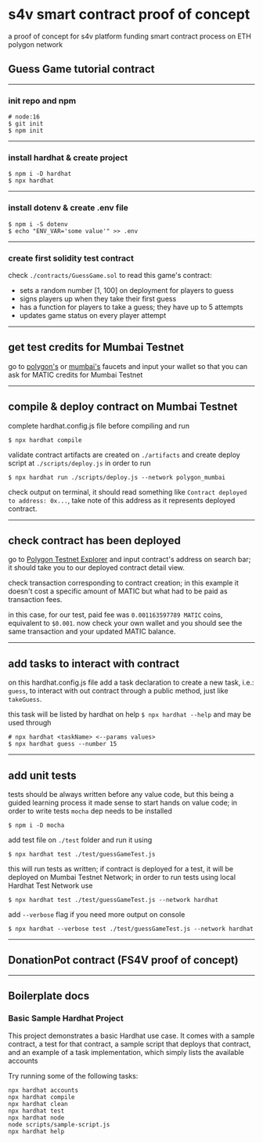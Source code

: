 # s4v smart contract proof of concept

a proof of concept for s4v platform funding smart contract process on ETH polygon network


## Guess Game tutorial contract

---

### init repo and npm

```shell
# node:16
$ git init
$ npm init
```

---

### install hardhat & create project

```shell
$ npm i -D hardhat
$ npx hardhat
```

---

### install dotenv & create .env file
```shell
$ npm i -S dotenv
$ echo "ENV_VAR='some value'" >> .env
```

---

### create first solidity test contract
check `./contracts/GuessGame.sol` to read this game's contract:
- sets a random number [1, 100] on deployment for players to guess 
- signs players up when they take their first guess
- has a function for players to take a guess; they have up to 5 attempts
- updates game status on every player attempt

---

## get test credits for Mumbai Testnet
go to [polygon's](https://faucet.polygon.technology) or [mumbai's](https://mumbaifaucet.com) faucets and input your wallet so that you can ask for MATIC credits for Mumbai Testnet

---

## compile & deploy contract on Mumbai Testnet
complete hardhat.config.js file before compiling and run
```shell
$ npx hardhat compile
```
validate contract artifacts are created on `./artifacts` and create deploy script at `./scripts/deploy.js` in order to run
```shell
$ npx hardhat run ./scripts/deploy.js --network polygon_mumbai
```
check output on terminal, it should read something like `Contract deployed to address: 0x...`, take note of this address as it represents deployed contract.

---

## check contract has been deployed
go to [Polygon Testnet Explorer](https://mumbai.polygonscan.com) and input contract's address on search bar; it should take you to our deployed contract detail view. 

check transaction corresponding to contract creation; in this example it doesn't cost a specific amount of MATIC but what had to be paid as transaction fees.

in this case, for our test, paid fee was `0.001163597789 MATIC` coins, equivalent to `$0.001`.
now check your own wallet and you should see the same transaction and your updated MATIC balance.

---

## add tasks to interact with contract
on this hardhat.config.js file add a task declaration to create a new task, i.e.: `guess`, to interact with out contract through a public method, just like `takeGuess`.

this task will be listed by hardhat on help `$ npx hardhat --help` and may be used through
```shell
# npx hardhat <taskName> <--params values>
$ npx hardhat guess --number 15
```

---

## add unit tests
tests should be always written before any value code, but this being a guided learning process it made sense to start hands on value code; in order to write tests `mocha` dep needs to be installed
```shell
$ npm i -D mocha
```
add test file on `./test` folder and run it using
```shell
$ npx hardhat test ./test/guessGameTest.js
```
this will run tests as written; if contract is deployed for a test, it will be deployed on Mumbai Testnet Network; in order to run tests using local Hardhat Test Network use
```shell
$ npx hardhat test ./test/guessGameTest.js --network hardhat
```
add `--verbose` flag if you need more output on console
```shell
$ npx hardhat --verbose test ./test/guessGameTest.js --network hardhat
```

---

## DonationPot contract (FS4V proof of concept)

---

## Boilerplate docs
### Basic Sample Hardhat Project

This project demonstrates a basic Hardhat use case. It comes with a sample contract, a test for that contract, a sample script that deploys that contract, and an example of a task implementation, which simply lists the available accounts

Try running some of the following tasks:

```shell
npx hardhat accounts
npx hardhat compile
npx hardhat clean
npx hardhat test
npx hardhat node
node scripts/sample-script.js
npx hardhat help
```

